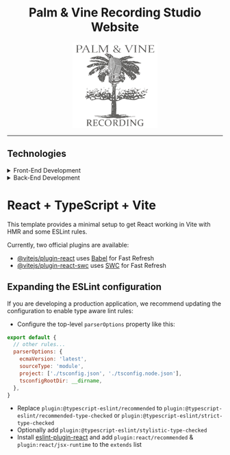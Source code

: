 <h1 align="center" >Palm & Vine Recording Studio Website</h1>
<p align="center"> 
   <img src="https://raw.githubusercontent.com/naturalstrings/heirloom-recordings/main/public/palmvinelogo-no-bg.png" width="200" height="200" alt="studio logo" >
</p>

---
## Technologies

<details>
<summary>Front-End Development</summary>

# React JS Project
<img src="https://raw.githubusercontent.com/naturalstrings/heirloom-recordings/main/public/react-1-logo-png-transparent.png" width="50" height="50" alt="react logo" >
<p>
React JS is a JavaScript library for building user interfaces. It's known for its component-based architecture, declarative style, and efficient rendering capabilities. This project leverages React JS to create a dynamic and interactive web application.
</p>
</details>

<details>
<summary>Back-End Development</summary>
<img src="https://raw.githubusercontent.com/naturalstrings/heirloom-recordings/main/public/prisma-logo.png" width="50" height="50" alt="prisma logo" >
   <P>
      Prismma let's you declare your database tables in a human-readable way.
   </P>
</details>





# React + TypeScript + Vite

This template provides a minimal setup to get React working in Vite with HMR and some ESLint rules.

Currently, two official plugins are available:

- [@vitejs/plugin-react](https://github.com/vitejs/vite-plugin-react/blob/main/packages/plugin-react/README.md) uses [Babel](https://babeljs.io/) for Fast Refresh
- [@vitejs/plugin-react-swc](https://github.com/vitejs/vite-plugin-react-swc) uses [SWC](https://swc.rs/) for Fast Refresh

## Expanding the ESLint configuration

If you are developing a production application, we recommend updating the configuration to enable type aware lint rules:

- Configure the top-level `parserOptions` property like this:

```js
export default {
  // other rules...
  parserOptions: {
    ecmaVersion: 'latest',
    sourceType: 'module',
    project: ['./tsconfig.json', './tsconfig.node.json'],
    tsconfigRootDir: __dirname,
  },
}
```

- Replace `plugin:@typescript-eslint/recommended` to `plugin:@typescript-eslint/recommended-type-checked` or `plugin:@typescript-eslint/strict-type-checked`
- Optionally add `plugin:@typescript-eslint/stylistic-type-checked`
- Install [eslint-plugin-react](https://github.com/jsx-eslint/eslint-plugin-react) and add `plugin:react/recommended` & `plugin:react/jsx-runtime` to the `extends` list
